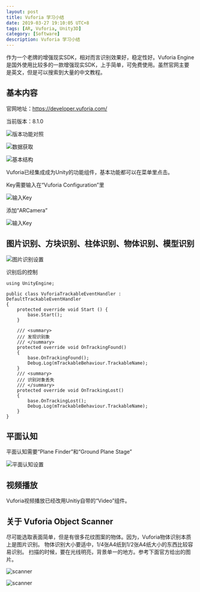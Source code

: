 ```yaml
---
layout: post
title: Vuforia 学习小结
date: 2019-03-27 19:10:05 UTC+8
tags: [AR, Vuforia, Unity3D]
category: [Software]
description: Vuforia 学习小结
---
```


作为一个老牌的增强现实SDK，相对而言识别效果好，稳定性好。Vuforia Engine是国外使用比较多的一款增强现实SDK，上手简单，可免费使用。虽然官网主要是英文，但是可以搜索到大量的中文教程。

<!-- more -->

## 基本内容

官网地址：https://developer.vuforia.com/

当前版本：8.1.0

![版本功能对照](/images/2019-3-27-vuforia-Version-Info.jpg)

![数据获取](/images/2019-3-27-Vuforia-database-source.jpg)

![基本结构](/images/2019-3-27-Vuforia-structure.jpg)

Vuforia已经集成成为Unity的功能组件，基本功能都可以在菜单里点击。

Key需要输入在“Vuforia Configuration”里

![输入Key](/images/2019-3-27-Vuforia-Set-Key.jpg)

添加“ARCamera”

![输入Key](/images/2019-3-27-Vuforia-ARCamera)

## 图片识别、方块识别、柱体识别、物体识别、模型识别

![图片识别设置](/images/2019-3-27-Vuforia-Targets.jpg)

识别后的控制

    using UnityEngine;
    
    public class VuforiaTrackableEventHandler : DefaultTrackableEventHandler
    {
    	protected override void Start () {
    		base.Start();
    	}
    
    	/// <summary>
    	/// 发现识别象
    	/// </summary>
    	protected override void OnTrackingFound()
    	{
    		base.OnTrackingFound();
    		Debug.Log(mTrackableBehaviour.TrackableName);
    	}
    	/// <summary>
    	/// 识别对象丢失
    	/// </summary>
    	protected override void OnTrackingLost()
    	{
    		base.OnTrackingLost();
    		Debug.Log(mTrackableBehaviour.TrackableName);
    	}
    }

## 平面认知

平面认知需要“Plane Finder”和“Ground Plane Stage”

![平面认知设置](/images/2019-3-27-Vuforia-Ground-Plane.jpg)

## 视频播放

Vuforia视频播放已经改用Unitiy自带的“Video”组件。

## 关于 Vuforia Object Scanner

尽可能选取表面简单，但是有很多花纹图案的物体。因为，Vuforia物体识别本质上是图片识别。
物体识别大小要适中，1/4张A4纸到1/2张A4纸大小的东西比较容易识别。
扫描的时候，要在光线明亮，背景单一的地方。参考下面官方给出的图片。

![scanner](https://vuforialibrarycontent.vuforia.com/Images/Fall2014/VOS/car.jpg)

![scanner](https://vuforialibrarycontent.vuforia.com/Images/Fall2014/VOS/lighttent.jpg)
